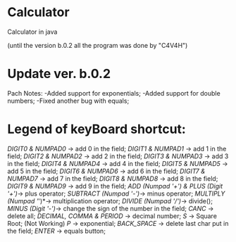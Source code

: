 # Calculator
Calculator in java

(until the version b.0.2 all the program was done by "C4V4H")

# Update ver. b.0.2
Pach Notes:
-Added support for exponentials;
-Added support for double numbers;
-Fixed another bug with equals;



# Legend of keyBoard shortcut:

*DIGIT0 & NUMPAD0* -> add 0 in the field;
*DIGIT1 & NUMPAD1* -> add 1 in the field;
*DIGIT2 & NUMPAD2* -> add 2 in the field;
*DIGIT3 & NUMPAD3* -> add 3 in the field;
*DIGIT4 & NUMPAD4* -> add 4 in the field;
*DIGIT5 & NUMPAD5* -> add 5 in the field;
*DIGIT6 & NUMPAD6* -> add 6 in the field;
*DIGIT7 & NUMPAD7* -> add 7 in the field;
*DIGIT8 & NUMPAD8* -> add 8 in the field;
*DIGIT9 & NUMPAD9* -> add 9 in the field;
*ADD (Numpad '+') & PLUS (Digit '+')*-> plus operator;
*SUBTRACT (Numpad '-')*-> minus operator;
*MULTIPLY (Numpad '*')*-> multiplication operator;
*DIVIDE (Numpad '/')*-> divide();
*MINUS (Digit '-')*-> change the sign of the number in the field;
*CANC* -> delete all;
*DECIMAL, COMMA & PERIOD* -> decimal number;
*S* -> Square Root; (Not Working)
*P* -> exponential;
*BACK_SPACE* -> delete last char put in the field;
*ENTER* -> equals button;
